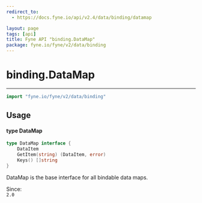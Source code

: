 ```yaml
---
redirect_to:
  - https://docs.fyne.io/api/v2.4/data/binding/datamap

layout: page
tags: [api]
title: Fyne API "binding.DataMap"
package: fyne.io/fyne/v2/data/binding
---
```

# binding.DataMap
---

```go
import "fyne.io/fyne/v2/data/binding"
```

## Usage

#### type DataMap

```go
type DataMap interface {
	DataItem
	GetItem(string) (DataItem, error)
	Keys() []string
}
```

DataMap is the base interface for all bindable data maps.


<div class="since">Since: <code>
2.0</code></div>
